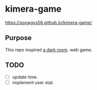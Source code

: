 # kimera-game

https://xoxwgys56.github.io/kimera-game/

## Purpose

This repo inspired [a dark room](https://adarkroom.doublespeakgames.com/). web game.

## TODO

- [ ] update time.
- [ ] implement user stat.
